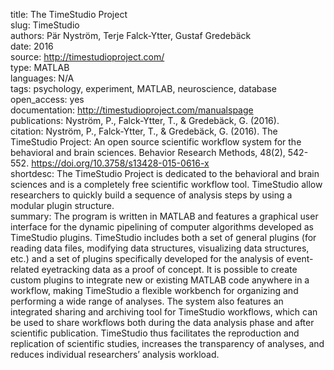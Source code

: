 title: The TimeStudio Project  
slug: TimeStudio  
authors: Pär Nyström, Terje Falck-Ytter, Gustaf Gredebäck  
date: 2016  
source: http://timestudioproject.com/  
type: MATLAB  
languages: N/A  
tags: psychology, experiment, MATLAB, neuroscience, database  
open_access: yes  
documentation: http://timestudioproject.com/manualspage  
publications: Nyström, P., Falck-Ytter, T., & Gredebäck, G. (2016).   
citation: Nyström, P., Falck-Ytter, T., & Gredebäck, G. (2016). The TimeStudio Project: An open source scientific workflow system for the behavioral and brain sciences. Behavior Research Methods, 48(2), 542-552. https://doi.org/10.3758/s13428-015-0616-x  
shortdesc: The TimeStudio Project is dedicated to the behavioral and brain sciences and is a completely free scientific workflow tool. TimeStudio allow researchers to quickly build a sequence of analysis steps by using a modular plugin structure.  
summary: The program is written in MATLAB and features a graphical user interface for the dynamic pipelining of computer algorithms developed as TimeStudio plugins. TimeStudio includes both a set of general plugins (for reading data files, modifying data structures, visualizing data structures, etc.) and a set of plugins specifically developed for the analysis of event-related eyetracking data as a proof of concept. It is possible to create custom plugins to integrate new or existing MATLAB code anywhere in a workflow, making TimeStudio a flexible workbench for organizing and performing a wide range of analyses. The system also features an integrated sharing and archiving tool for TimeStudio workflows, which can be used to share workflows both during the data analysis phase and after scientific publication. TimeStudio thus facilitates the reproduction and replication of scientific studies, increases the transparency of analyses, and reduces individual researchers’ analysis workload.  
